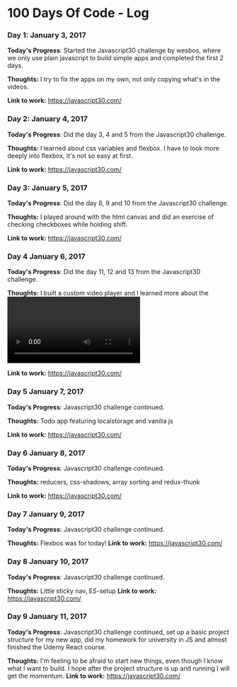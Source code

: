 # 100 Days Of Code - Log

### Day 1: January 3, 2017

**Today's Progress**: Started the Javascript30 challenge by wesbos, where we only use plain javascript to build simple apps and completed the first 2 days.

**Thoughts:** I try to fix the apps on my own, not only copying what's in the videos.

**Link to work:** https://javascript30.com/

### Day 2: January 4, 2017

**Today's Progress**: Did the day 3, 4 and 5 from the Javascript30 challenge.

**Thoughts:** I learned about css variables and flexbox. I have to look more deeply into flexbox, it's not so easy at first.

**Link to work:** https://javascript30.com/

### Day 3: January 5, 2017

**Today's Progress**: Did the day 8, 9 and 10 from the Javascript30 challenge.

**Thoughts:** I played around with the html canvas and did an exercise of checking checkboxes while holding shift.

**Link to work:** https://javascript30.com/

### Day 4 January 6, 2017

**Today's Progress**: Did the day 11, 12 and 13 from the Javascript30 challenge.

**Thoughts:** I built a custom video player and I learned more about the <video> HTML5 tag, built a KONAMI key sequence and did some slide-in effect on images when scrolling.

**Link to work:** https://javascript30.com/

### Day 5 January 7, 2017

**Today's Progress**: Javascript30 challenge continued.

**Thoughts:** Todo app featuring localstorage and vanilia js

**Link to work:** https://javascript30.com/

### Day 6 January 8, 2017

**Today's Progress**: Javascript30 challenge continued.

**Thoughts:** reducers, css-shadows, array sorting and redux-thunk

**Link to work:** https://javascript30.com/

### Day 7 January 9, 2017

**Today's Progress**: Javascript30 challenge continued.

**Thoughts:** Flexbos was for today!
**Link to work:** https://javascript30.com/

### Day 8 January 10, 2017

**Today's Progress**: Javascript30 challenge continued.

**Thoughts:** Little sticky nav, ES-setup
**Link to work:** https://javascript30.com/

### Day 9 January 11, 2017

**Today's Progress**: Javascript30 challenge continued, set up a basic project structure for my new app, did my homework for
university in JS and almost finished the Udemy React course.

**Thoughts:** I'm feeling to be afraid to start new things, even though I know what I want to build.
I hope after the project structure is up and running I will get the momentum.
**Link to work:** https://javascript30.com/
